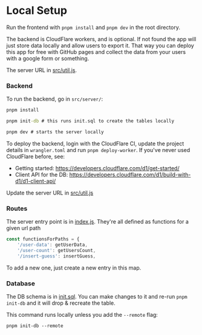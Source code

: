 # Local Setup

Run the frontend with `pnpm install` and `pnpm dev` in the root directory.

The backend is CloudFlare workers, and is optional. If not found the app will just store data locally and allow users to export it. That way you can deploy this app for free with GitHub pages and collect the data from your users with a google form or something.

The server URL in [src/util.js](../src/util.js).

### Backend

To run the backend, go in `src/server/`:

```cmd
pnpm install 

pnpm init-db # this runs init.sql to create the tables locally

pnpm dev # starts the server locally
```

To deploy the backend, login with the CloudFlare CI, update the project details in `wrangler.toml` and run `pnpm deploy-worker`. If you've never used CloudFlare before, see:

- Getting started: https://developers.cloudflare.com/d1/get-started/
- Client API for the DB: https://developers.cloudflare.com/d1/build-with-d1/d1-client-api/

Update the server URL in [src/util.js](../src/util.js)

### Routes

The server entry point is in [index.js](../src/server/src/index.js). They're all defined as functions for a given url path

```js
const functionsForPaths = {
	'/user-data': getUserData, 
	'/user-count': getUsersCount,
	'/insert-guess': insertGuess,
```

To add a new one, just create a new entry in this map. 

### Database

The DB schema is in [init.sql](../src/server/sql/init.sql). You can make changes to it and re-run `pnpm init-db` and it will drop & recreate the table. 

This command runs locally unless you add the `--remote` flag:

```
pnpm init-db --remote
```